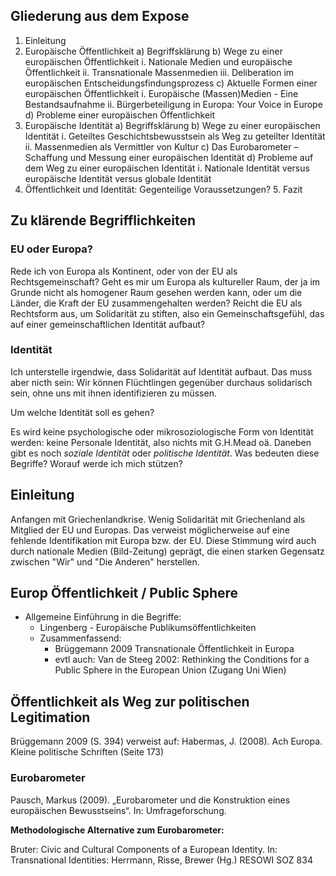

## Gliederung aus dem Expose

1. Einleitung
2. Europäische Öffentlichkeit
    a) Begriffsklärung
    b) Wege zu einer europäischen Öffentlichkeit
        i. Nationale Medien und europäische Öffentlichkeit
        ii. Transnationale Massenmedien
        iii. Deliberation im europäischen Entscheidungsfindungsprozess
    c) Aktuelle Formen einer europäischen Öffentlichkeit
        i. Europäische (Massen)Medien - Eine Bestandsaufnahme
        ii. Bürgerbeteiligung in Europa: Your Voice in Europe
    d) Probleme einer europäischen Öffentlichkeit
3. Europäische Identität
    a) Begriffsklärung
    b) Wege zu einer europäischen Identität
        i. Geteiltes Geschichtsbewusstsein als Weg zu geteilter Identität
        ii. Massenmedien als Vermittler von Kultur
    c) Das Eurobarometer – Schaffung und Messung einer europäischen Identität
    d) Probleme auf dem Weg zu einer europäischen Identität
        i. Nationale Identität versus europäische Identität versus globale Identität
4. Öffentlichkeit und Identität: Gegenteilige Voraussetzungen? 5. Fazit


## Zu klärende Begrifflichkeiten
### EU oder Europa?
Rede ich von Europa als Kontinent, oder von der EU als Rechtsgemeinschaft? Geht es mir um Europa als kultureller Raum, der ja im Grunde nicht als homogener Raum gesehen werden kann, oder um die Länder, die Kraft der EU zusammengehalten werden?
Reicht die EU als Rechtsform aus, um Solidarität zu stiften, also ein Gemeinschaftsgefühl, das auf einer gemeinschaftlichen Identität aufbaut?

### Identität
Ich unterstelle irgendwie, dass Solidarität auf Identität aufbaut. Das muss aber nicth sein: Wir können Flüchtlingen gegenüber durchaus solidarisch sein, ohne uns mit ihnen identifizieren zu müssen. 

Um welche Identität soll es gehen?

Es wird keine psychologische oder mikrosoziologische Form von Identität werden: keine Personale Identität, also nichts mit G.H.Mead oä. Daneben gibt es noch *soziale Identität* oder *politische Identität*. Was bedeuten diese Begriffe? Worauf werde ich mich stützen?




## Einleitung
Anfangen mit Griechenlandkrise. Wenig Solidarität mit Griechenland als Mitglied der EU und Europas. Das verweist möglicherweise auf eine fehlende Identifikation mit Europa bzw. der EU. Diese Stimmung wird auch durch nationale Medien (Bild-Zeitung) geprägt, die einen starken Gegensatz zwischen "Wir" und "Die Anderen" herstellen. 


## Europ Öffentlichkeit / Public Sphere
- Allgemeine Einführung in die Begriffe:
    + Lingenberg - Europäische Publikumsöffentlichkeiten
    + Zusammenfassend:
        * Brüggemann 2009 Transnationale Öffentlichkeit in Europa
        * evtl auch: Van de Steeg 2002: Rethinking the Conditions for a Public Sphere in the European Union (Zugang Uni Wien)

## Öffentlichkeit als Weg zur politischen Legitimation
Brüggemann 2009 (S. 394) verweist auf: Habermas, J. (2008). Ach Europa. Kleine politische Schriften (Seite 173)

### Eurobarometer
Pausch, Markus (2009). „Eurobarometer und die Konstruktion eines europäischen Bewusstseins“. In: Umfrageforschung.


**Methodologische Alternative zum Eurobarometer:**

Bruter: Civic and Cultural Components of a European Identity. In: Transnational Identities: Herrmann, Risse, Brewer (Hg.)
    RESOWI SOZ 834


